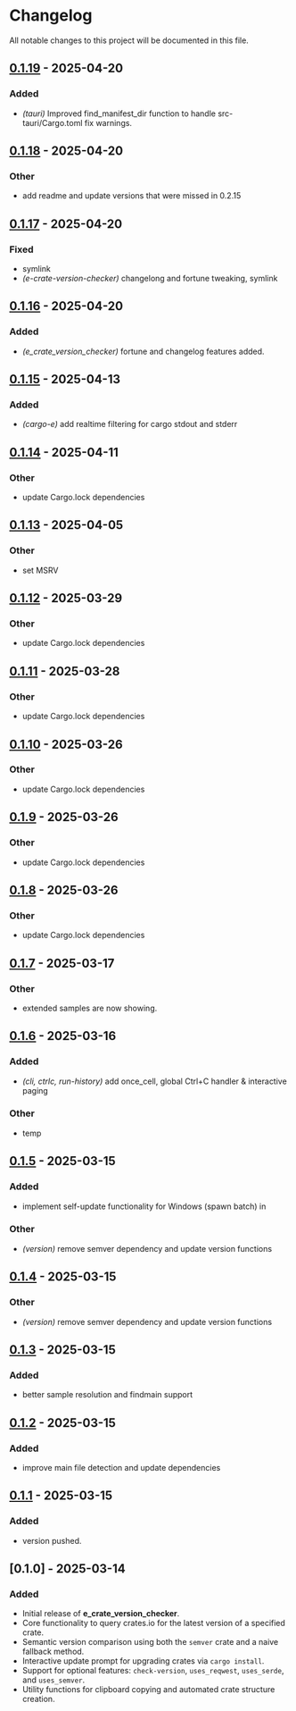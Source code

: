 # Changelog

All notable changes to this project will be documented in this file.









## [0.1.19](https://github.com/davehorner/cargo-e/compare/e_crate_version_checker-v0.1.18...e_crate_version_checker-v0.1.19) - 2025-04-20

### Added

- *(tauri)* Improved find_manifest_dir function to handle src-tauri/Cargo.toml fix warnings.

## [0.1.18](https://github.com/davehorner/cargo-e/compare/e_crate_version_checker-v0.1.17...e_crate_version_checker-v0.1.18) - 2025-04-20

### Other

- add readme and update versions that were missed in 0.2.15

## [0.1.17](https://github.com/davehorner/cargo-e/compare/e_crate_version_checker-v0.1.16...e_crate_version_checker-v0.1.17) - 2025-04-20

### Fixed

- symlink
- *(e-crate-version-checker)* changelong and fortune tweaking, symlink

## [0.1.16](https://github.com/davehorner/cargo-e/compare/e_crate_version_checker-v0.1.15...e_crate_version_checker-v0.1.16) - 2025-04-20

### Added

- *(e_crate_version_checker)* fortune and changelog features added.

## [0.1.15](https://github.com/davehorner/cargo-e/compare/e_crate_version_checker-v0.1.14...e_crate_version_checker-v0.1.15) - 2025-04-13

### Added

- *(cargo-e)* add realtime filtering for cargo stdout and stderr

## [0.1.14](https://github.com/davehorner/cargo-e/compare/e_crate_version_checker-v0.1.13...e_crate_version_checker-v0.1.14) - 2025-04-11

### Other

- update Cargo.lock dependencies

## [0.1.13](https://github.com/davehorner/cargo-e/compare/e_crate_version_checker-v0.1.12...e_crate_version_checker-v0.1.13) - 2025-04-05

### Other

- set MSRV

## [0.1.12](https://github.com/davehorner/cargo-e/compare/e_crate_version_checker-v0.1.11...e_crate_version_checker-v0.1.12) - 2025-03-29

### Other

- update Cargo.lock dependencies

## [0.1.11](https://github.com/davehorner/cargo-e/compare/e_crate_version_checker-v0.1.10...e_crate_version_checker-v0.1.11) - 2025-03-28

### Other

- update Cargo.lock dependencies

## [0.1.10](https://github.com/davehorner/cargo-e/compare/e_crate_version_checker-v0.1.9...e_crate_version_checker-v0.1.10) - 2025-03-26

### Other

- update Cargo.lock dependencies

## [0.1.9](https://github.com/davehorner/cargo-e/compare/e_crate_version_checker-v0.1.8...e_crate_version_checker-v0.1.9) - 2025-03-26

### Other

- update Cargo.lock dependencies

## [0.1.8](https://github.com/davehorner/cargo-e/compare/e_crate_version_checker-v0.1.7...e_crate_version_checker-v0.1.8) - 2025-03-26

### Other

- update Cargo.lock dependencies

## [0.1.7](https://github.com/davehorner/cargo-e/compare/e_crate_version_checker-v0.1.6...e_crate_version_checker-v0.1.7) - 2025-03-17

### Other

- extended samples are now showing.

## [0.1.6](https://github.com/davehorner/cargo-e/compare/e_crate_version_checker-v0.1.5...e_crate_version_checker-v0.1.6) - 2025-03-16

### Added

- *(cli, ctrlc, run-history)* add once_cell, global Ctrl+C handler & interactive paging

### Other

- temp

## [0.1.5](https://github.com/davehorner/cargo-e/compare/e_crate_version_checker-v0.1.4...e_crate_version_checker-v0.1.5) - 2025-03-15

### Added

- implement self-update functionality for Windows (spawn batch) in

### Other

- *(version)* remove semver dependency and update version functions

## [0.1.4](https://github.com/davehorner/cargo-e/compare/e_crate_version_checker-v0.1.3...e_crate_version_checker-v0.1.4) - 2025-03-15

### Other

- *(version)* remove semver dependency and update version functions

## [0.1.3](https://github.com/davehorner/cargo-e/compare/e_crate_version_checker-v0.1.2...e_crate_version_checker-v0.1.3) - 2025-03-15

### Added

- better sample resolution and findmain support

## [0.1.2](https://github.com/davehorner/cargo-e/compare/e_crate_version_checker-v0.1.1...e_crate_version_checker-v0.1.2) - 2025-03-15

### Added

- improve main file detection and update dependencies

## [0.1.1](https://github.com/davehorner/cargo-e/compare/e_crate_version_checker-v0.1.0...e_crate_version_checker-v0.1.1) - 2025-03-15

### Added

- version pushed.


## [0.1.0] - 2025-03-14
### Added
- Initial release of **e_crate_version_checker**.
- Core functionality to query crates.io for the latest version of a specified crate.
- Semantic version comparison using both the `semver` crate and a naive fallback method.
- Interactive update prompt for upgrading crates via `cargo install`.
- Support for optional features: `check-version`, `uses_reqwest`, `uses_serde`, and `uses_semver`.
- Utility functions for clipboard copying and automated crate structure creation.

